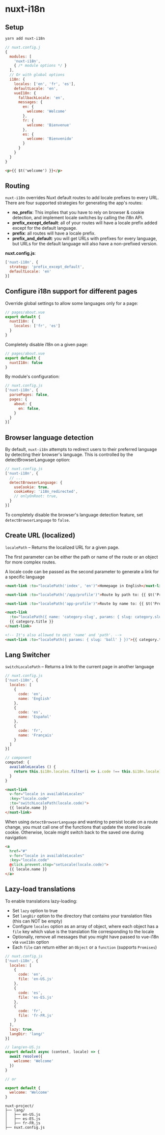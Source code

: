 # nuxt-i18n

## Setup

```sh
yarn add nuxt-i18n
```


```js
// nuxt.config.j
{
  modules: [
    'nuxt-i18n',
    { /* module options */ }
  ],
  // Or with global options
  i18n: {
    locales: ['en', 'fr', 'es'],
    defaultLocale: 'en',
    vueI18n: {
      fallbackLocale: 'en',
      messages: {
        en: {
          welcome: 'Welcome'
        },
        fr: {
          welcome: 'Bienvenue'
        },
        es: {
          welcome: 'Bienvenido'
        }
      }
    }
  }
}
```

```html
<p>{{ $t('welcome') }}</p>
```


## Routing

`nuxt-i18n` overrides Nuxt default routes to add locale prefixes to every URL. There are four supported strategies for generating the app's routes:

- **no_prefix**: This implies that you have to rely on browser & cookie detection, and implement locale switches by calling the i18n API.
- **prefix_except_default**: all of your routes will have a locale prefix added except for the default language.
- **prefix**: all routes will have a locale prefix.
- **prefix_and_default**: you will get URLs with prefixes for every language, but URLs for the default language will also have a non-prefixed version.

**nuxt.config.js**:

```js
['nuxt-i18n', {
  strategy: 'prefix_except_default',
  defaultLocale: 'en'
}]
```

## Configure i18n support for different pages

Override global settings to allow some languages only for a page:

```js
// pages/about.vue
export default {
  nuxtI18n: {
    locales: ['fr', 'es']
  }
}
```

Completely disable i18n on a given page:

```js
// pages/about.vue
export default {
  nuxtI18n: false
}
```

By module's configuration:

```js
// nuxt.config.js
['nuxt-i18n', {
  parsePages: false,
  pages: {
    about: {
      en: false,
    }
  }
}]
```


## Browser language detection

By default, `nuxt-i18n` attempts to redirect users to their preferred language by detecting their browser's language. This is controlled by the detectBrowserLanguage option:

```js
// nuxt.config.js
['nuxt-i18n', {
  // ...
  detectBrowserLanguage: {
    useCookie: true,
    cookieKey: 'i18n_redirected',
    // onlyOnRoot: true,
  }
}]
```

To completely disable the browser's language detection feature, set `detectBrowserLanguage` to `false`.


## Create URL (localized)

`localePath` – Returns the localized URL for a given page.

The first parameter can be either the path or name of the route or an object for more complex routes.

A locale code can be passed as the second parameter to generate a link for a specific language

```html
<nuxt-link :to="localePath('index', 'en')">Homepage in English</nuxt-link>

<nuxt-link :to="localePath('/app/profile')">Route by path to: {{ $t('Profile') }}</nuxt-link>

<nuxt-link :to="localePath('app-profile')">Route by name to: {{ $t('Profile') }}</nuxt-link>

<nuxt-link
  :to="localePath({ name: 'category-slug', params: { slug: category.slug } })">
  {{ category.title }}
</nuxt-link>

<!-- It's also allowed to omit 'name' and 'path'. -->
<nuxt-link :to="localePath({ params: { slug: 'ball' } })">{{ category.title }}</nuxt-link>
```


## Lang Switcher

`switchLocalePath` – Returns a link to the current page in another language

```js
// nuxt.config.js
['nuxt-i18n', {
  locales: [
    {
      code: 'en',
      name: 'English'
    },
    {
      code: 'es',
      name: 'Español'
    },
    {
      code: 'fr',
      name: 'Français'
    }
  ]
}]
```

```js
// component
computed: {
  availableLocales () {
    return this.$i18n.locales.filter(i => i.code !== this.$i18n.locale)
  }
}
```

```html
<nuxt-link
  v-for="locale in availableLocales"
  :key="locale.code"
  :to="switchLocalePath(locale.code)">
  {{ locale.name }}
</nuxt-link>
```

When using `detectBrowserLanguage` and wanting to persist locale on a route change, you must call one of the functions that update the stored locale cookie. Otherwise, locale might switch back to the saved one during navigation:

```html
<a
  href="#"
  v-for="locale in availableLocales"
  :key="locale.code"
  @click.prevent.stop="setLocale(locale.code)">
  {{ locale.name }}
</a>
```


## Lazy-load translations

To enable translations lazy-loading:

- Set `lazy` option to true
- Set `langDir` option to the directory that contains your translation files (this can NOT be empty)
- Configure `locales` option as an array of object, where each object has a `file` key which value is the translation file corresponding to the locale
- Optionally, remove all messages that you might have passed to vue-i18n via `vueI18n` option
- Each `file` can return either an `Object` or a `function` (supports `Promises`)

```js
// nuxt.config.js
['nuxt-i18n', {
  locales: [
    {
      code: 'en',
      file: 'en-US.js'
    },
    {
      code: 'es',
      file: 'es-ES.js'
    },
    {
      code: 'fr',
      file: 'fr-FR.js'
    }
  ],
  lazy: true,
  langDir: 'lang/'
}]
```

```js
// lang/en-US.js
export default async (context, locale) => {
  await resolve({
    welcome: 'Welcome'
  })
}

// or

export default {
  welcome: 'Welcome'
}
```

```
nuxt-project/
├── lang/
│   ├── en-US.js
│   ├── es-ES.js
│   ├── fr-FR.js
├── nuxt.config.js
```